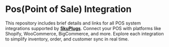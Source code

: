 # Pos(Point of Sale) Integration
This repository includes brief details and links for all POS system integrations supported by [**SkuPlugs**](https://skuplugs.com/). Connect your POS with platforms like Shopify, WooCommerce, BigCommerce, and more. Explore each integration to simplify inventory, order, and customer sync in real time.
